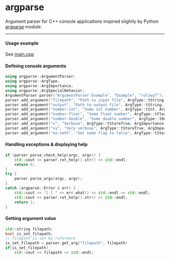 # argparse

Argument parser for C++ console applications inspired slightly by Python [argparse](https://docs.python.org/3/library/argparse.html) module.

---

#### Usage example
See [main.cpp](https://github.com/rolzwy7/argparse/blob/master/argparse/argparse/main.cpp)

#### Defining console arguments
```c++
using argparse::ArgumentParser;
using argparse::ArgType;
using argparse::ArgImportance;
using argparse::ArgSpecialBehavior;
ArgumentParser parser("ArgumentParser Example", "Example", "rolzwy7");
parser.add_argument("filepath", "Path to input file", ArgType::tString, ArgImportance::iPositional);
parser.add_argument("output", "Path to output file", ArgType::tString, ArgImportance::iOptional);
parser.add_argument("number-int", "Some int number", ArgType::tInt, ArgImportance::iOptional);
parser.add_argument("number-float", "Some float number", ArgType::tFloat, ArgImportance::iOptional);
parser.add_argument("number-double", "Some double number", ArgType::tDouble, ArgImportance::iOptional);
parser.add_argument("v", "Verbose", ArgType::tStoreTrue, ArgImportance::iOptional);
parser.add_argument("vv", "Very verbose", ArgType::tStoreTrue, ArgImportance::iOptional);
parser.add_argument("no-smth", "Set some flag to false", ArgType::tStoreFalse, ArgImportance::iOptional);
```

#### Handling exceptions & displaying help
````c++
if (parser.parse_check_help(argc, argv)) {
	std::cout << parser.ret_help().str() << std::endl;
	return 0;
}
try {
	parser.parse_args(argc, argv);
}
catch (argparse::Error & err) {
	std::cout << "[-] " << err.what() << std::endl << std::endl;
	std::cout << parser.ret_help().str() << std::endl;
	return 1;
}
````

#### Getting argument value
```c++
std::string filepath;
bool is_set_filepath;
// filepath is set by reference
is_set_filepath = parser.get_arg("filepath", filepath)
if(is_set_filepath)
    std::cout << filepath << std::endl;
```

